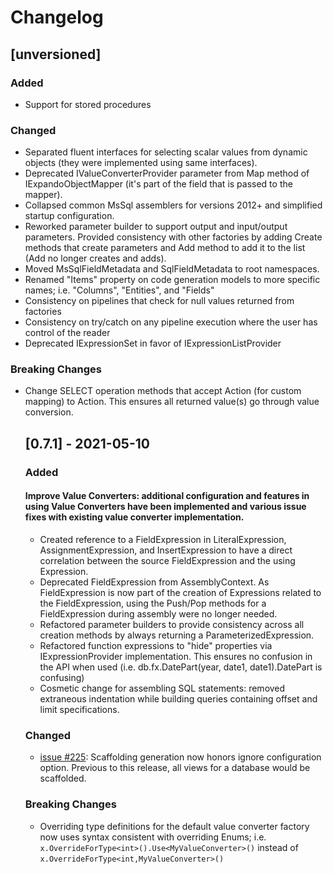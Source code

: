 # Changelog

## [unversioned]

### Added
- Support for stored procedures

### Changed
- Separated fluent interfaces for selecting scalar values from dynamic objects (they were implemented using same interfaces).
- Deprecated IValueConverterProvider parameter from Map method of IExpandoObjectMapper (it's part of the field that is passed to the mapper).
- Collapsed common MsSql assemblers for versions 2012+ and simplified startup configuration.
- Reworked parameter builder to support output and input/output parameters. Provided consistency with other factories by adding Create methods that create parameters and Add method to add it to the list (Add no longer creates and adds).
- Moved MsSqlFieldMetadata and SqlFieldMetadata to root namespaces.
- Renamed "Items" property on code generation models to more specific names; i.e. "Columns", "Entities", and "Fields"
- Consistency on pipelines that check for null values returned from factories
- Consistency on try/catch on any pipeline execution where the user has control of the reader
- Deprecated IExpressionSet in favor of IExpressionListProvider

### Breaking Changes
- Change SELECT operation methods that accept Action<object> (for custom mapping) to Action<T>.  This ensures all returned value(s) go through value conversion.

## [0.7.1] - 2021-05-10

### Added

#### Improve Value Converters: additional configuration and features in using Value Converters have been implemented and various issue fixes with existing value converter implementation.
- Created reference to a FieldExpression in LiteralExpression, AssignmentExpression, and InsertExpression to have a direct correlation between the source FieldExpression and the using Expression.
- Deprecated FieldExpression from AssemblyContext.  As FieldExpression is now part of the creation of Expressions related to the FieldExpression, using the Push/Pop methods for a FieldExpression during assembly were no longer needed.
- Refactored parameter builders to provide consistency across all creation methods by always returning a ParameterizedExpression.
- Refactored function expressions to "hide" properties via IExpressionProvider implementation.  This ensures no confusion in the API when used (i.e. db.fx.DatePart(year, date1, date1).DatePart is confusing)
- Cosmetic change for assembling SQL statements: removed extraneous indentation while building queries containing offset and limit specifications.

### Changed
- [issue #225](https://github.com/HatTrickLabs/dbExpression/issues/225): Scaffolding generation now honors ignore configuration option.  Previous to this release, all views for a database would be scaffolded.

### Breaking Changes
- Overriding type definitions for the default value converter factory now uses syntax consistent with overriding Enums; i.e. ```x.OverrideForType<int>().Use<MyValueConverter>()``` instead of ```x.OverrideForType<int,MyValueConverter>()```